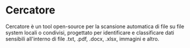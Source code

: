 # Cercatore
Cercatore è un tool open-source per la scansione automatica di file su file system locali o condivisi, progettato per identificare e classificare dati sensibili all'interno di file .txt, .pdf, .docx, .xlsx, immagini e altro.
